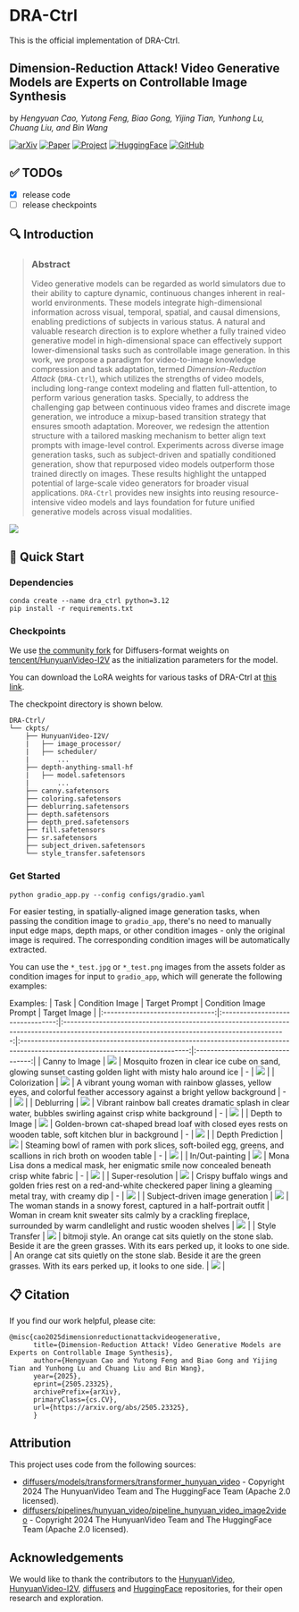 # DRA-Ctrl

This is the official implementation of DRA-Ctrl.

## Dimension-Reduction Attack! Video Generative Models are Experts on Controllable Image Synthesis

by *Hengyuan Cao, Yutong Feng, Biao Gong, Yijing Tian, Yunhong Lu, Chuang Liu, and Bin Wang*

[![arXiv](https://img.shields.io/badge/arXiv-2505.23325-b31b1b.svg)](https://arxiv.org/abs/2505.23325)
[![Paper](https://img.shields.io/badge/Paper-PDF-green.svg)](https://arxiv.org/pdf/2505.23325)
[![Project](https://img.shields.io/badge/Project-Page-blue)](https://dra-ctrl-2025.github.io/DRA-Ctrl/)
[![HuggingFace](https://img.shields.io/badge/🤗-HF%20Model-yellow)](https://huggingface.co/your-model)
[![GitHub](https://img.shields.io/badge/GitHub-Repo-black)](https://github.com/Kunbyte-AI/DRA-Ctrl)

## ✅ TODOs

- [x] release code
- [ ] release checkpoints

## 🔍 Introduction

> **<h3>Abstract</h3>**
> Video generative models can be regarded as world simulators due to their ability to capture dynamic, continuous changes inherent in real-world environments. 
> These models integrate high-dimensional information across visual, temporal, spatial, and causal dimensions, enabling predictions of subjects in various status. 
> A natural and valuable research direction is to explore whether a fully trained video generative model in high-dimensional space can effectively support lower-dimensional tasks such as controllable image generation. 
> In this work, we propose a paradigm for video-to-image knowledge compression and task adaptation, termed *Dimension-Reduction Attack* (`DRA-Ctrl`), which utilizes the strengths of video models, including long-range context modeling and flatten full-attention, to perform various generation tasks. 
> Specially, to address the challenging gap between continuous video frames and discrete image generation, we introduce a mixup-based transition strategy that ensures smooth adaptation. 
> Moreover, we redesign the attention structure with a tailored masking mechanism to better align text prompts with image-level control. 
> Experiments across diverse image generation tasks, such as subject-driven and spatially conditioned generation, show that repurposed video models outperform those trained directly on images. 
> These results highlight the untapped potential of large-scale video generators for broader visual applications. 
> `DRA-Ctrl` provides new insights into reusing resource-intensive video models and lays foundation for future unified generative models across visual modalities.

![](assets/teaser.png)

## 🚀 Quick Start

### Dependencies
```
conda create --name dra_ctrl python=3.12
pip install -r requirements.txt
```
### Checkpoints
We use [the community fork](https://huggingface.co/hunyuanvideo-community/HunyuanVideo-I2V)  for Diffusers-format weights on [tencent/HunyuanVideo-I2V](https://huggingface.co/tencent/HunyuanVideo-I2V) as the initialization parameters for the model.

You can download the LoRA weights for various tasks of DRA-Ctrl at [this link]().

The checkpoint directory is shown below.
```
DRA-Ctrl/
└── ckpts/
    ├── HunyuanVideo-I2V/
    |   ├── image_processor/
    |   ├── scheduler/
    |       ...
    ├── depth-anything-small-hf
    |   ├── model.safetensors
    |       ...
    ├── canny.safetensors
    ├── coloring.safetensors
    ├── deblurring.safetensors
    ├── depth.safetensors
    ├── depth_pred.safetensors
    ├── fill.safetensors
    ├── sr.safetensors
    ├── subject_driven.safetensors
    └── style_transfer.safetensors
```

### Get Started

```
python gradio_app.py --config configs/gradio.yaml
```

For easier testing, in ​spatially-aligned image generation tasks, when passing the condition image to `gradio_app`, there's no need to manually input edge maps, depth maps, or other condition images - only the original image is required. The corresponding condition images will be automatically extracted.

You can use the `*_test.jpg` or `*_test.png` images from the assets folder as ​condition images​ for input to `gradio_app`, which will generate the following examples:

Examples:
|               Task              |          Condition Image         |                                                                 Target Prompt                                                                |                                                     Condition Image Prompt                                                    |           Target Image           |
|:-------------------------------:|:--------------------------------:|:--------------------------------------------------------------------------------------------------------------------------------------------:|:-----------------------------------------------------------------------------------------------------------------------------:|:--------------------------------:|
|          Canny to Image         |      ![](assets/canny_ci.png)     |                   Mosquito frozen in clear ice cube on sand, glowing sunset casting golden light with misty halo around ice                  |                                                               -                                                               |      ![](assets/canny_ti.png)     |
|           Colorization          |    ![](assets/coloring_ci.png)    |          A vibrant young woman with rainbow glasses, yellow eyes, and colorful feather accessory against a bright yellow background          |                                                               -                                                               |    ![](assets/coloring_ti.png)    |
|            Deblurring           |   ![](assets/deblurring_ci.png)   |                 Vibrant rainbow ball creates dramatic splash in clear water, bubbles swirling against crisp white background                 |                                                               -                                                               |   ![](assets/deblurring_ti.png)   |
|          Depth to Image         |      ![](assets/depth_ci.png)     |                  Golden-brown cat-shaped bread loaf with closed eyes rests on wooden table, soft kitchen blur in background                  |                                                               -                                                               |      ![](assets/depth_ti.png)     |
|         Depth Prediction        |   ![](assets/depth_pred_ci.png)   |                 Steaming bowl of ramen with pork slices, soft-boiled egg, greens, and scallions in rich broth on wooden table                |                                                               -                                                               |   ![](assets/depth_pred_ti.png)   |
|         In/Out-painting         |      ![](assets/fill_ci.png)      |                          Mona Lisa dons a medical mask, her enigmatic smile now concealed beneath crisp white fabric                         |                                                               -                                                               |      ![](assets/fill_ti.png)      |
|         Super-resolution        |       ![](assets/sr_ci.png)       |          Crispy buffalo wings and golden fries rest on a red-and-white checkered paper lining a gleaming metal tray, with creamy dip         |                                                               -                                                               |       ![](assets/sr_ti.png)       |
| Subject-driven image generation | ![](assets/subject_driven_ci.jpg) |                                                            The woman stands in a snowy forest, captured in a half-portrait outfit                                                            |                                                             Woman in cream knit sweater sits calmly by a crackling fireplace, surrounded by warm candlelight and rustic wooden shelves                                                             | ![](assets/subject_driven_ti.png) |
|          Style Transfer         | ![](assets/style_transfer_ci.jpg) | bitmoji style. An orange cat sits quietly on the stone slab. Beside it are the green grasses. With its ears perked up, it looks to one side. | An orange cat sits quietly on the stone slab. Beside it are the green grasses. With its ears perked up, it looks to one side. | ![](assets/style_transfer_ti.png) |

## 📋 Citation

If you find our work helpful, please cite:
```
@misc{cao2025dimensionreductionattackvideogenerative,
      title={Dimension-Reduction Attack! Video Generative Models are Experts on Controllable Image Synthesis}, 
      author={Hengyuan Cao and Yutong Feng and Biao Gong and Yijing Tian and Yunhong Lu and Chuang Liu and Bin Wang},
      year={2025},
      eprint={2505.23325},
      archivePrefix={arXiv},
      primaryClass={cs.CV},
      url={https://arxiv.org/abs/2505.23325}, 
      }
```

## Attribution
This project uses code from the following sources:
- [diffusers/models/transformers/transformer_hunyuan_video](https://github.com/huggingface/diffusers/blob/main/src/diffusers/models/transformers/transformer_hunyuan_video.py) - Copyright 2024 The HunyuanVideo Team and The HuggingFace Team (Apache 2.0 licensed).
- [diffusers/pipelines/hunyuan_video/pipeline_hunyuan_video_image2video](https://github.com/huggingface/diffusers/blob/main/src/diffusers/pipelines/hunyuan_video/pipeline_hunyuan_video_image2video.py) - Copyright 2024 The HunyuanVideo Team and The HuggingFace Team (Apache 2.0 licensed).

## Acknowledgements
We would like to thank the contributors to the [HunyuanVideo](https://github.com/Tencent-Hunyuan/HunyuanVideo), [HunyuanVideo-I2V](https://github.com/Tencent-Hunyuan/HunyuanVideo-I2V), [diffusers](https://github.com/huggingface/diffusers) and [HuggingFace](https://huggingface.co/) repositories, for their open research and exploration.